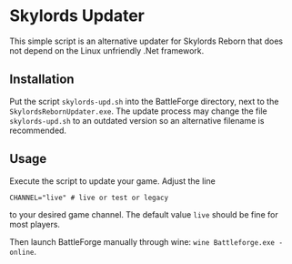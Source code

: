# Skylords Updater

This simple script is an alternative updater for Skylords Reborn
that does not depend on the Linux unfriendly .Net framework.

## Installation

Put the script `skylords-upd.sh` into the BattleForge directory, next to
the `SkylordsRebornUpdater.exe`. The update process may change the file
`skylords-upd.sh` to an outdated version so an alternative filename is
recommended.

## Usage

Execute the script to update your game. Adjust the line
```
CHANNEL="live" # live or test or legacy
```
to your desired game channel. The default value `live` should be fine for most
players.

Then launch BattleForge manually through wine: `wine Battleforge.exe -online`.
